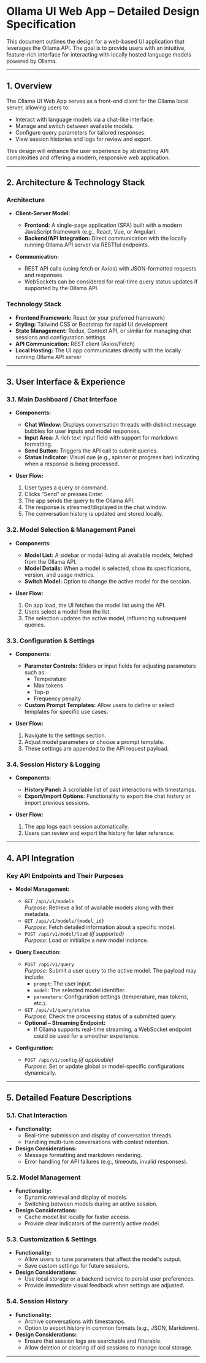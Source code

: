 # Ollama UI Web App – Detailed Design Specification

This document outlines the design for a web-based UI application that leverages the Ollama API. The goal is to provide users with an intuitive, feature-rich interface for interacting with locally hosted language models powered by Ollama.

---

## 1. Overview

The Ollama UI Web App serves as a front-end client for the Ollama local server, allowing users to:
- Interact with language models via a chat-like interface.
- Manage and switch between available models.
- Configure query parameters for tailored responses.
- View session histories and logs for review and export.

This design will enhance the user experience by abstracting API complexities and offering a modern, responsive web application.

---

## 2. Architecture & Technology Stack

### Architecture
- **Client-Server Model:**  
  - **Frontend:** A single-page application (SPA) built with a modern JavaScript framework (e.g., React, Vue, or Angular).
  - **Backend/API Integration:** Direct communication with the locally running Ollama API server via RESTful endpoints.

- **Communication:**  
  - REST API calls (using fetch or Axios) with JSON-formatted requests and responses.
  - WebSockets can be considered for real-time query status updates if supported by the Ollama API.

### Technology Stack
- **Frontend Framework:** React (or your preferred framework)
- **Styling:** Tailwind CSS or Bootstrap for rapid UI development
- **State Management:** Redux, Context API, or similar for managing chat sessions and configuration settings
- **API Communication:** REST client (Axios/Fetch)
- **Local Hosting:** The UI app communicates directly with the locally running Ollama API server

---

## 3. User Interface & Experience

### 3.1. Main Dashboard / Chat Interface
- **Components:**
  - **Chat Window:** Displays conversation threads with distinct message bubbles for user inputs and model responses.
  - **Input Area:** A rich text input field with support for markdown formatting.
  - **Send Button:** Triggers the API call to submit queries.
  - **Status Indicator:** Visual cue (e.g., spinner or progress bar) indicating when a response is being processed.
  
- **User Flow:**
  1. User types a query or command.
  2. Clicks “Send” or presses Enter.
  3. The app sends the query to the Ollama API.
  4. The response is streamed/displayed in the chat window.
  5. The conversation history is updated and stored locally.

### 3.2. Model Selection & Management Panel
- **Components:**
  - **Model List:** A sidebar or modal listing all available models, fetched from the Ollama API.
  - **Model Details:** When a model is selected, show its specifications, version, and usage metrics.
  - **Switch Model:** Option to change the active model for the session.
  
- **User Flow:**
  1. On app load, the UI fetches the model list using the API.
  2. Users select a model from the list.
  3. The selection updates the active model, influencing subsequent queries.

### 3.3. Configuration & Settings
- **Components:**
  - **Parameter Controls:** Sliders or input fields for adjusting parameters such as:
    - Temperature
    - Max tokens
    - Top-p
    - Frequency penalty
  - **Custom Prompt Templates:** Allow users to define or select templates for specific use cases.
  
- **User Flow:**
  1. Navigate to the settings section.
  2. Adjust model parameters or choose a prompt template.
  3. These settings are appended to the API request payload.

### 3.4. Session History & Logging
- **Components:**
  - **History Panel:** A scrollable list of past interactions with timestamps.
  - **Export/Import Options:** Functionality to export the chat history or import previous sessions.
  
- **User Flow:**
  1. The app logs each session automatically.
  2. Users can review and export the history for later reference.

---

## 4. API Integration

### Key API Endpoints and Their Purposes

- **Model Management:**
  - `GET /api/v1/models`  
    *Purpose:* Retrieve a list of available models along with their metadata.
  - `GET /api/v1/models/{model_id}`  
    *Purpose:* Fetch detailed information about a specific model.
  - `POST /api/v1/model/load` *(if supported)*  
    *Purpose:* Load or initialize a new model instance.

- **Query Execution:**
  - `POST /api/v1/query`  
    *Purpose:* Submit a user query to the active model. The payload may include:
    - `prompt`: The user input.
    - `model`: The selected model identifier.
    - `parameters`: Configuration settings (temperature, max tokens, etc.).
  - `GET /api/v1/query/status`  
    *Purpose:* Check the processing status of a submitted query.
  - **Optional – Streaming Endpoint:**  
    - If Ollama supports real-time streaming, a WebSocket endpoint could be used for a smoother experience.

- **Configuration:**
  - `POST /api/v1/config` *(if applicable)*  
    *Purpose:* Set or update global or model-specific configurations dynamically.

---

## 5. Detailed Feature Descriptions

### 5.1. Chat Interaction
- **Functionality:**  
  - Real-time submission and display of conversation threads.
  - Handling multi-turn conversations with context retention.
- **Design Considerations:**  
  - Message formatting and markdown rendering.
  - Error handling for API failures (e.g., timeouts, invalid responses).

### 5.2. Model Management
- **Functionality:**  
  - Dynamic retrieval and display of models.
  - Switching between models during an active session.
- **Design Considerations:**  
  - Cache model list locally for faster access.
  - Provide clear indicators of the currently active model.

### 5.3. Customization & Settings
- **Functionality:**  
  - Allow users to tune parameters that affect the model's output.
  - Save custom settings for future sessions.
- **Design Considerations:**  
  - Use local storage or a backend service to persist user preferences.
  - Provide immediate visual feedback when settings are adjusted.

### 5.4. Session History
- **Functionality:**  
  - Archive conversations with timestamps.
  - Option to export history in common formats (e.g., JSON, Markdown).
- **Design Considerations:**  
  - Ensure that session logs are searchable and filterable.
  - Allow deletion or clearing of old sessions to manage local storage.

---